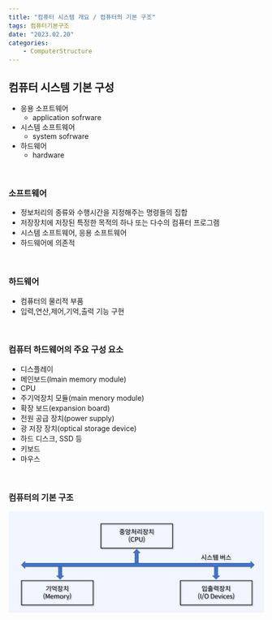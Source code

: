 ```yaml
---
title: "컴퓨터 시스템 개요 / 컴퓨터의 기본 구조"
tags: 컴퓨터기본구조 
date: "2023.02.20"
categories: 
    - ComputerStructure
---
```


## 컴퓨터 시스템 기본 구성
- 응용 소프트웨어
    - application sofrware
- 시스템 소프트웨어
    - system sofrware
- 하드웨어
    - hardware

<br>

### 소프트웨어
- 정보처리의 종류와 수행시간을 지정해주는 명령들의 집합
- 저장장치에 저장된 특정한 목적의 하나 또는 다수의 컴퓨터 프로그램
- 시스템 소프트웨어, 응용 소프트웨어
- 하드웨어에 의존적

<br>

### 하드웨어
- 컴퓨터의 물리적 부품
- 입력,연산,제어,기억,출력 기능 구현

<br>

### 컴퓨터 하드웨어의 주요 구성 요소
- 디스플레이
- 메인보드(lmain memory module)
- CPU
- 주기억장치 모듈(main menory module)
- 확장 보드(expansion board)
- 전원 공급 장치(power supply)
- 광 저장 장치(optical storage device)
- 하드 디스크, SSD 등
- 키보드
- 마우스

<br>

### 컴퓨터의 기본 구조

![](/assets/images/20230220-1.png)

<br>

